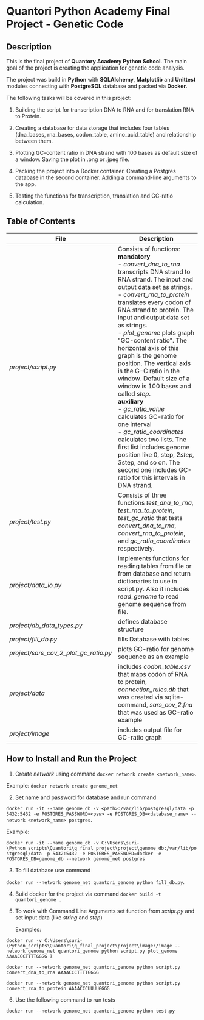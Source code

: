 # Quantori Python Academy Final Project - Genetic Code

## Description

This is the final project of **Quantory Academy Python School**. The main goal of the project is creating the application for genetic code analysis.

The project was build in **Python** with **SQLAlchemy**, **Matplotlib** and **Unittest** modules connecting with **PostgreSQL** database and packed via **Docker**.

The following tasks will be covered in this project:

1. Building the script for transcription DNA to RNA and for translation RNA to Protein.

2. Creating a database for data storage that includes four tables (dna_bases, rna_bases, codon_table, amino_acid_table) and relationship between them.

3. Plotting GC-content ratio in DNA strand with 100 bases as default size of a window. Saving the plot in .png or .jpeg file.

4. Packing the project into a Docker container. Creating a Postgres database in the second container. Adding a command-line arguments to the app.

5. Testing the functions for transcription, translation and GC-ratio calculation.

## Table of Contents

File | Description 
--- | --- 
*project/script.py* | Consists of functions: <br> **mandatory** <br> - *convert_dna_to_rna* transcripts DNA strand to RNA strand. The input and output data set as strings. <br> - *convert_rna_to_protein* translates every codon of RNA strand to protein. The input and output data set as strings. <br> - *plot_genome* plots graph "GC-content ratio". The horizontal axis of this graph is the genome position. The vertical axis is the G-C ratio in the window. Default size of a window is 100 bases and called *step*. <br> **auxiliary** <br>  - *gc_ratio_value* calculates GC-ratio for one interval <br> - *gc_ratio_coordinates* calculates two lists. The first list includes genome position like 0, step, 2*step, 3*step, and so on. The second one includes GC-ratio for this intervals in DNA strand. 
*project/test.py* | Consists of three functions *test_dna_to_rna*, *test_rna_to_protein*, *test_gc_ratio* that tests *convert_dna_to_rna*, *convert_rna_to_protein*, and *gc_ratio_coordinates* respectively.
*project/data_io.py* | implements functions for reading tables from file or from database and return dictionaries to use in script.py. Also it includes *read_genome* to read genome sequence from file.
*project/db_data_types.py* | defines database structure
*project/fill_db.py* | fills Database with tables
*project/sars_cov_2_plot_gc_ratio.py* | plots GC-ratio for genome sequence as an example
*project/data* | includes *codon_table.csv* that maps codon of RNA to protein, *connection_rules.db* that was created via sqlite-command, *sars_cov_2.fna* that was used as GC-ratio example
*project/image* | includes output file for GC-ratio graph

## How to Install and Run the Project

1. Create *network* using command `docker network create <network_name>`.

Example: `docker network create genome_net`

2. Set name and password for database and run command 

`docker run -it --name genome_db -v <path>:/var/lib/postgresql/data -p 5432:5432 -e POSTGRES_PASSWORD=<psw> -e POSTGRES_DB=<database_name> --network <network_name> postgres`. 
   
   Example:
   
```docker run -it --name genome_db -v C:\Users\suri-\Python_scripts\Quantori\q_final_project\project\genome_db:/var/lib/postgresql/data -p 5432:5432 -e POSTGRES_PASSWORD=docker -e POSTGRES_DB=genome_db --network genome_net postgres```
    
3. To fill database use command 

`docker run --network genome_net quantori_genome python fill_db.py`. 

4. Build docker for the project via command `docker build -t quantori_genome .` 

5. To work with Command Line Arguments set function from *script.py* and set input data (like *string* and *step*)
    
    Examples:
    
`docker run -v C:\Users\suri-\Python_scripts\Quantori\q_final_project\project\image:/image --network genome_net quantori_genome python script.py plot_genome AAAACCCTTTTGGGG 3`

`docker run --network genome_net quantori_genome python script.py convert_dna_to_rna AAAACCCTTTTGGGG`

`docker run --network genome_net quantori_genome python script.py convert_rna_to_protein AAAACCCUUUUGGGG`

6. Use the following command to run tests

`docker run --network genome_net quantori_genome python test.py`

